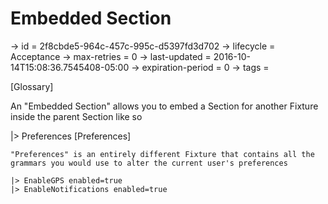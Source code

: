 # Embedded Section

-> id = 2f8cbde5-964c-457c-995c-d5397fd3d702
-> lifecycle = Acceptance
-> max-retries = 0
-> last-updated = 2016-10-14T15:08:36.7545408-05:00
-> expiration-period = 0
-> tags = 

[Glossary]

An "Embedded Section" allows you to embed a Section for another Fixture inside the parent Section like so

|> Preferences
    [Preferences]

    "Preferences" is an entirely different Fixture that contains all the grammars you would use to alter the current user's preferences

    |> EnableGPS enabled=true
    |> EnableNotifications enabled=true

~~~
